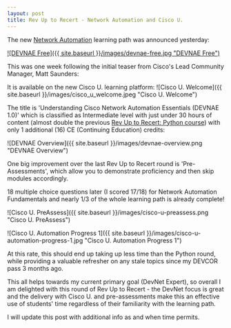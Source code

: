 ```yaml
---
layout: post
title: Rev Up to Recert - Network Automation and Cisco U.
---
```


The new [Network Automation](https://learningnetwork.cisco.com/s/question/0D56e0000CytbYNCQY/rev-up-to-recert-network-automation-and-cisco-u) learning path was announced yesterday:

[![DEVNAE Free]({{ site.baseurl }}/images/devnae-free.jpg "DEVNAE Free")](https://learningnetwork.cisco.com/s/question/0D56e0000CytbYNCQY/rev-up-to-recert-network-automation-and-cisco-u)

<blockquote class="twitter-tweet" data-lang="en"><p lang="en" dir="ltr"></p>
<a href="https://twitter.com/citylifematt/status/1661443981086167040"></a>
</blockquote> <script async src="//platform.twitter.com/widgets.js" charset="utf-8"></script>

This was one week following the initial teaser from Cisco's Lead Community Manager, Matt Saunders:

<blockquote class="twitter-tweet" data-lang="en"><p lang="en" dir="ltr"></p>
<a href="https://twitter.com/citylifematt/status/1659226231215104000"></a>
</blockquote> <script async src="//platform.twitter.com/widgets.js" charset="utf-8"></script>

It is available on the new Cisco U. learning platform:
![Cisco U. Welcome]({{ site.baseurl }}/images/cisco_u_welcome.jpeg "Cisco U. Welcome")

The title is 'Understanding Cisco Network Automation Essentials (DEVNAE 1.0)' which is classified as Intermediate level with just under 30 hours of content (almost double the previous [Rev Up to Recert: Python course](https://learningnetwork.cisco.com/s/learning-plan-detail-standard?ltui__urlRecordId=a1c6e00000AUqSGAA1&ltui__urlRedirect=learning-plan-detail-standard&ccid=revup-to-recert&dtid=email&oid=revup-to-recert-python)) with only 1 additional (16) CE (Continuing Education) credits:

![DEVNAE Overview]({{ site.baseurl }}/images/devnae-overview.png "DEVNAE Overview")

One big improvement over the last Rev Up to Recert round is 'Pre-Assessments', which allow you to demonstrate proficiency and then skip modules accordingly.

18 multiple choice questions later (I scored 17/18) for Network Automation Fundamentals and nearly 1/3 of the whole learning path is already complete!

![Cisco U. PreAssess]({{ site.baseurl }}/images/cisco-u-preassess.png "Cisco U. PreAssess")

![Cisco U. Automation Progress 1]({{ site.baseurl }}/images/cisco-u-automation-progress-1.jpg "Cisco U. Automation Progress 1")

At this rate, this should end up taking up less time than the Python round, while providing a valuable refresher on any stale topics since my DEVCOR pass 3 months ago.

This all helps towards my current primary goal (DevNet Expert), so overall I am delighted with this round of Rev Up to Recert - the DevNet focus is great and the delivery with Cisco U. and pre-assessments make this an effective use of students' time regardless of their familiarity with the learning path.

I will update this post with additional info as and when time permits.
